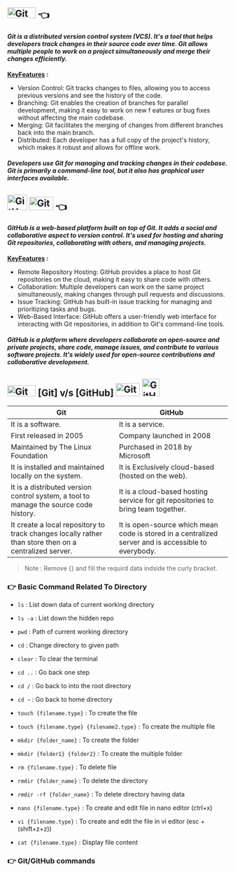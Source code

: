 ## <img src="https://encrypted-tbn0.gstatic.com/images?q=tbn:ANd9GcSAAU0AmFU2Dl800ntVCg_LLdocDQgV8bQT8Jg0l3-8aQ&" alt="Git" width="65" height="25">  👈
#### _Git is a distributed version control system (VCS). It's a tool that helps developers track changes in their source code over time. Git allows multiple people to work on a project simultaneously and merge their changes efficiently._

<div><b><u>KeyFeatures</u> : </b></div> 

+ Version Control: Git tracks changes to files, allowing you to access previous versions and see the history of the code.
+ Branching: Git enables the creation of branches for parallel development, making it easy to work on new f eatures or bug fixes without affecting the main codebase.
+ Merging: Git facilitates the merging of changes from different branches back into the main branch.
+ Distributed: Each developer has a full copy of the project's history, which makes it robust and allows for offline work.

##### _Developers use Git for managing and tracking changes in their codebase. Git is primarily a command-line tool, but it also has graphical user interfaces available._

## <img src="https://github.githubassets.com/images/modules/logos_page/GitHub-Mark.png" alt="GitHub" width="45" height="35"> <img src="https://github.githubassets.com/images/modules/logos_page/GitHub-Logo.png" alt="GitHub" width="55" height="30">  👈
#### _GitHub is a web-based platform built on top of Git. It adds a social and collaborative aspect to version control. It's used for hosting and sharing Git repositories, collaborating with others, and managing projects._

<div><b><u>KeyFeatures</u> : </b></div> 

+ Remote Repository Hosting: GitHub provides a place to host Git repositories on the cloud, making it easy to share code with others.
+ Collaboration: Multiple developers can work on the same project simultaneously, making changes through pull requests and discussions.
+ Issue Tracking: GitHub has built-in issue tracking for managing and prioritizing tasks and bugs.
+ Web-Based Interface: GitHub offers a user-friendly web interface for interacting with Git repositories, in addition to Git's command-line tools.

##### _GitHub is a platform where developers collaborate on open-source and private projects, share code, manage issues, and contribute to various software projects. It's widely used for open-source contributions and collaborative development._

##    <img src="https://encrypted-tbn0.gstatic.com/images?q=tbn:ANd9GcSAAU0AmFU2Dl800ntVCg_LLdocDQgV8bQT8Jg0l3-8aQ&s" alt="Git" width="65" height="25"> [Git] v/s [GitHub] <img src="https://github.githubassets.com/images/modules/logos_page/GitHub-Logo.png" alt="GitHub" width="55" height="30"> <img src="https://encrypted-tbn0.gstatic.com/images?q=tbn:ANd9GcRrx85c1BCMfU1d9p3JFYplq0s1920-73056g&usqp=CAU" alt="GitHub" width="40" height="40">



Git  | GitHub
------------- | -------------
It is a software.  | It is a service.
First released in 2005  | Company launched in 2008
Maintained by The Linux Foundation  | Purchased in 2018 by Microsoft
It is installed and maintained locally on the system.  | It is Exclusively cloud-based (hosted on the web).
It is a distributed version control system, a tool to manage the source code history.  | It is a cloud-based hosting service for git repositories to bring team together.
It create a local repository to track changes locally rather than store then on a centralized server.  | It is open-source which mean code is stored in a centralized server and is accessible to everybody.

> Note : Remove {} and fill the requird data indside the curly bracket.

### 👉 Basic Command Related To Directory

- `ls` : List down data of current working directory

- `ls -a` : List down the hidden repo

- `pwd` : Path of current working directory

- `cd` : Change directory to given path

- `clear` : To clear the terminal

- `cd ..` : Go back one step
  
- `cd /` : Go back to into the root directory

- `cd ~` : Go back to home directory
  
- `touch {filename.type}` : To create the file
  
- `touch {filename.type} {filename2.type}` : To create the multiple file
  
- `mkdir {folder_name}` : To create the folder

- `mkdir {folder1} {folder2}` : To create the multiple folder

- `rm {filename.type}` : To delete file

- `rmdir {folder_name}` : To delete the directory

- `rmdir -rf {folder_name}` : To delete directory having data

- `nano {filename.type}` : To create and edit file in nano editor (ctrl+x)

- `vi {filename.type}` : To create and edit the file in vi editor (esc + (shift+z+z))

- `cat {filename.type}` : Display file content

### 👉 Git/GitHub commands

